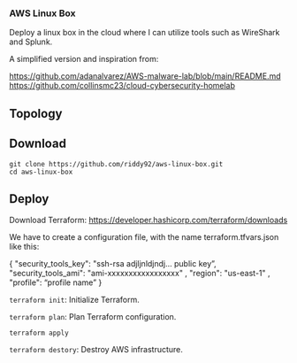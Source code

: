 ### AWS Linux Box

Deploy a linux box in the cloud where I can utilize tools such as WireShark and Splunk.

A simplified version and inspiration from:

https://github.com/adanalvarez/AWS-malware-lab/blob/main/README.md<br>
https://github.com/collinsmc23/cloud-cybersecurity-homelab

## Topology

## Download

  `git clone https://github.com/riddy92/aws-linux-box.git`<br>
  `cd aws-linux-box`

## Deploy

Download Terraform: https://developer.hashicorp.com/terraform/downloads

We have to create a configuration file, with the name terraform.tfvars.json like this:

  { 
      "security_tools_key": "ssh-rsa adjljnldjndj… public key”,
      "security_tools_ami": "ami-xxxxxxxxxxxxxxxxx" ,
      "region": "us-east-1" ,
      "profile": “profile name”
  }

`terraform init`: Initialize Terraform.

`terraform plan`: Plan Terraform configuration.

`terraform apply`

`terraform destory`: Destroy AWS infrastructure.
